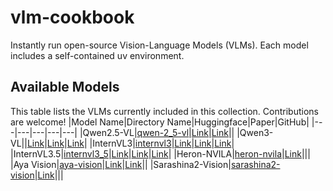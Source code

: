 # vlm-cookbook
Instantly run open-source Vision-Language Models (VLMs).
Each model includes a self-contained uv environment.

## Available Models
This table lists the VLMs currently included in this collection. Contributions are welcome!
|Model Name|Directory Name|Huggingface|Paper|GitHub|
|---|---|---|---|---|
|Qwen2.5-VL|[qwen-2_5-vl](./qwen-2_5-vl/)|[Link](https://huggingface.co/collections/Qwen/qwen25-vl-6795ffac22b334a837c0f9a5)|[Link](https://arxiv.org/abs/2502.13923)||
|Qwen3-VL||[Link](https://huggingface.co/docs/transformers/main/model_doc/qwen3_vl)|[Link](https://arxiv.org/abs/2505.09388)|[Link](https://github.com/QwenLM/Qwen3-VL)|
|InternVL3|[internvl3](./internvl3/)|[Link](https://huggingface.co/collections/OpenGVLab/internvl3-67f7f690be79c2fe9d74fe9d)|[Link](https://arxiv.org/abs/2504.10479)|[Link](https://github.com/OpenGVLab/InternVL)|
|InternVL3.5|[internvl3_5](./internvl3_5/)|[Link](https://huggingface.co/collections/OpenGVLab/internvl35-68ac87bd52ebe953485927fb)|[Link](https://arxiv.org/abs/2508.18265)|[Link](https://github.com/OpenGVLab/InternVL)|
|Heron-NVILA|[heron-nvila](./heron-nvila/)|[Link](https://huggingface.co/turing-motors/Heron-NVILA-Lite-15B)|||
|Aya Vision|[aya-vision](./aya-vision/)|[Link](https://huggingface.co/CohereLabs/aya-vision-8b)|[Link](https://arxiv.org/abs/2505.08751)||
|Sarashina2-Vision|[sarashina2-vision](./sarashina2-vision)|[Link](https://huggingface.co/sbintuitions/sarashina2-vision-8b)|||
